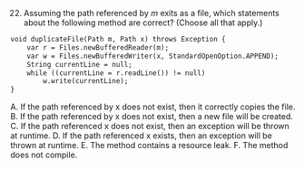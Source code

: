 22. Assuming the path referenced by *m* exits as a file, which statements about the following method are correct?
    (Choose all that apply.)

```markdown
void duplicateFile(Path m, Path x) throws Exception {
    var r = Files.newBufferedReader(m);
    var w = Files.newBufferedWriter(x, StandardOpenOption.APPEND);
    String currentLine = null;
    while ((currentLine = r.readLine()) != null)
        w.write(currentLine);
}
```

A. If the path referenced by x does not exist, then it correctly copies the file.
B. If the path referenced by x does not exist, then a new file will be created.
C. If the path referenced x does not exist, then an exception will be thrown at runtime.
D. If the path referenced x exists, then an exception will be thrown at runtime.
E. The method contains a resource leak.
F. The method does not compile.